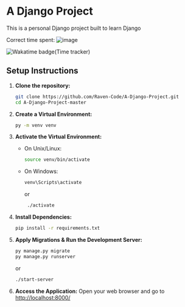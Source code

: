 # A Django Project

This is a personal Django project built to learn Django

Correct time spent: ![image](https://github.com/Raven-Code/A-Django-Project/assets/118420068/829ee830-6bb5-4674-869e-6508d1243ea7)

![Wakatime badge(Time tracker)](https://wakatime.com/badge/user/a834cc3a-cc0a-4aa3-83a4-a825e4e9c3bf/project/018bf9fa-01fa-443d-b4c4-11947b759d23.svg)

## Setup Instructions

1. **Clone the repository:**
    ```bash
    git clone https://github.com/Raven-Code/A-Django-Project.git
    cd A-Django-Project-master
    ```

2. **Create a Virtual Environment:**
    ```bash
    py -m venv venv
    ```

3. **Activate the Virtual Environment:**
    - On Unix/Linux:
        ```bash
        source venv/bin/activate
        ```
    - On Windows:
        ```bash
        venv\Scripts\activate
        ```
      or
      ```bash
       ./activate
      ```

4. **Install Dependencies:**
    ```bash
    pip install -r requirements.txt
    ```

5. **Apply Migrations & Run the Development Server:**
    ```bash
    py manage.py migrate
    py manage.py runserver
    ```
   or
   ```bash
   ./start-server
   ```

6. **Access the Application:**
   Open your web browser and go to [http://localhost:8000/](http://localhost:8000/)
